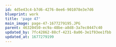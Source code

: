 ```yaml
---
id: 4d5e43c4-b7d6-4276-8ee6-901078e3e7d6
blueprint: work
title: 'page 47'
main_image: page-47-1677279195.JPG
parent: 46320450-ec9a-48be-a8d8-3a7ec0447c40
updated_by: 7fc42862-88cf-4231-8a06-3e1f93ee1fbb
updated_at: 1677279199
---
```

